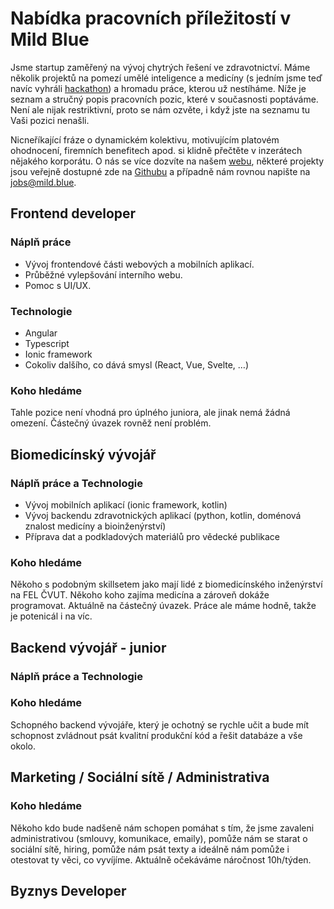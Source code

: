# Nabídka pracovních příležitostí v Mild Blue

Jsme startup zaměřený na vývoj chytrých řešení ve zdravotnictví. Máme několik projektů na pomezí umělé inteligence 
a medicíny (s jedním jsme teď navíc vyhráli [hackathon](https://www.seznamzpravy.cz/clanek/uz-zadni-heparinovi-vrazi-vyvojari-dali-kalkulacku-leku-do-mobilu-130797))
a hromadu práce, kterou už nestíháme. Níže je seznam a stručný popis pracovních pozic, které v současnosti
poptáváme. Není ale nijak restriktivní, proto se nám ozvěte, i když jste na seznamu tu Vaši pozici nenašli.

Nicneříkající fráze o dynamickém kolektivu, motivujícím platovém ohodnocení, firemních benefitech apod. si klidně přečtěte 
v inzerátech nějakého korporátu. O nás se více dozvíte na našem [webu](https://mild.blue/), některé projekty jsou veřejně dostupné 
zde na [Githubu](https://github.com/mild-blue) a případně nám rovnou napište na [jobs@mild.blue](mailto:jobs@mild.blue). 

## Frontend developer
### Náplň práce
* Vývoj frontendové části webových a mobilních aplikací.
* Průběžné vylepšování interního webu.
* Pomoc s UI/UX.

### Technologie
* Angular
* Typescript
* Ionic framework
* Cokoliv dalšího, co dává smysl (React, Vue, Svelte, …)

### Koho hledáme
Tahle pozice není vhodná pro úplného juniora, ale jinak nemá žádná omezení. Částečný úvazek rovněž není problém.
  

## Biomedicínský vývojář
### Náplň práce a Technologie
* Vývoj mobilních aplikací (ionic framework, kotlin)
* Vývoj backendu zdravotnických aplikací (python, kotlin, doménová znalost medicíny a bioinženýrství)
* Příprava dat a podkladových materiálů pro vědecké publikace 


### Koho hledáme
Někoho s podobným skillsetem jako mají lidé z biomedicínského inženýrství na FEL ČVUT. Někoho koho zajíma medicína 
a zároveň dokáže programovat. Aktuálně na částečný úvazek. Práce ale máme hodně, takže je potenicál i na víc.
## Backend vývojář - junior
### Náplň práce a Technologie

### Koho hledáme
Schopného backend vývojáře, který je ochotný se rychle učit a bude mít schopnost zvládnout psát kvalitní produkční kód
a řešit databáze a vše okolo. 

## Marketing / Sociální sítě / Administrativa
### Koho hledáme
Někoho kdo bude nadšeně nám schopen pomáhat s tím, že jsme zavaleni administrativou (smlouvy, komunikace, emaily), 
pomůže nám se starat o sociální sítě, hiring, pomůže nám psát texty a ideálně nám pomůže i otestovat ty věci, co vyvíjíme.
Aktuálně očekáváme náročnost 10h/týden.
## Byznys Developer

